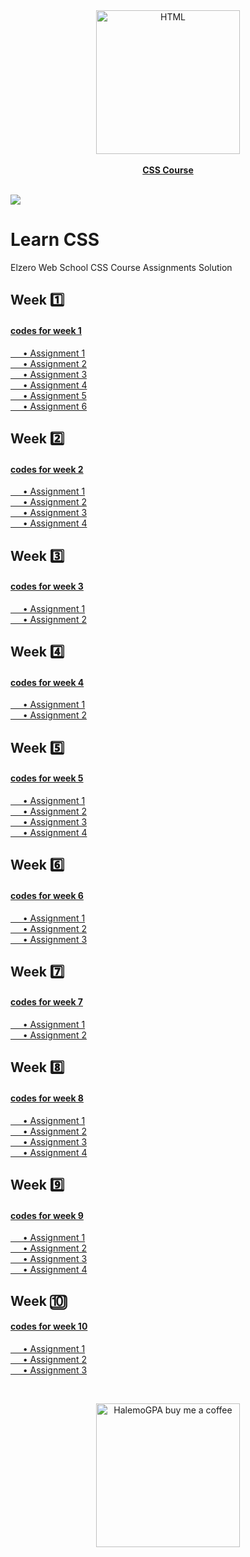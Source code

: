 <a href="https://www.youtube.com/playlist?list=PLDoPjvoNmBAzjsz06gkzlSrlev53MGIKe" >
<div align="center">
				<img src="https://seeklogo.com/images/C/css-3-logo-023C1A7171-seeklogo.com.png" width="230" alt="HTML"></div><div align="center"><br><b>CSS Course</b></div></a><br>
				
![](https://i.imgur.com/waxVImv.png)

# Learn CSS
Elzero Web School CSS Course Assignments Solution
## Week 1️⃣
#### [codes for week 1](https://github.com/HalemoGPA/Learn-CSS/tree/main/week1)  
[     • Assignment 1](https://github.com/HalemoGPA/Learn-CSS/tree/main/week1/Assignment1)    
[     • Assignment 2](https://github.com/HalemoGPA/Learn-CSS/tree/main/week1/Assignment2)    
[     • Assignment 3](https://github.com/HalemoGPA/Learn-CSS/tree/main/week1/Assignment3)    
[     • Assignment 4](https://github.com/HalemoGPA/Learn-CSS/tree/main/week1/Assignment4)    
[     • Assignment 5](https://github.com/HalemoGPA/Learn-CSS/tree/main/week1/Assignment5)   
[     • Assignment 6](https://github.com/HalemoGPA/Learn-CSS/tree/main/week1/Assignment6)     
## Week 2️⃣   
#### [codes for week 2](https://github.com/HalemoGPA/Learn-CSS/tree/main/week2)   
[     • Assignment 1](https://github.com/HalemoGPA/Learn-CSS/tree/main/week2/Assignment1)    
[     • Assignment 2](https://github.com/HalemoGPA/Learn-CSS/tree/main/week2/Assignment2)    
[     • Assignment 3](https://github.com/HalemoGPA/Learn-CSS/tree/main/week2/Assignment3)    
[     • Assignment 4](https://github.com/HalemoGPA/Learn-CSS/tree/main/week2/Assignment4)    

## Week 3️⃣   
#### [codes for week 3](https://github.com/HalemoGPA/Learn-CSS/tree/main/week3)   
[     • Assignment 1](https://github.com/HalemoGPA/Learn-CSS/tree/main/week3/Assignment1)    
[     • Assignment 2](https://github.com/HalemoGPA/Learn-CSS/tree/main/week3/Assignment2)    

## Week 4️⃣   
#### [codes for week 4](https://github.com/HalemoGPA/Learn-CSS/tree/main/week4)   
[     • Assignment 1](https://github.com/HalemoGPA/Learn-CSS/tree/main/week4/Assignment1)    
[     • Assignment 2](https://github.com/HalemoGPA/Learn-CSS/tree/main/week4/Assignment2)    


## Week 5️⃣   
#### [codes for week 5](https://github.com/HalemoGPA/Learn-CSS/tree/main/week5)   
[     • Assignment 1](https://github.com/HalemoGPA/Learn-CSS/tree/main/week5/Assignment1)    
[     • Assignment 2](https://github.com/HalemoGPA/Learn-CSS/tree/main/week5/Assignment2)    
[     • Assignment 3](https://github.com/HalemoGPA/Learn-CSS/tree/main/week5/Assignment3)    
[     • Assignment 4](https://github.com/HalemoGPA/Learn-CSS/tree/main/week5/Assignment4)    




## Week 6️⃣   
#### [codes for week 6](https://github.com/HalemoGPA/Learn-CSS/tree/main/week6)   
[     • Assignment 1](https://github.com/HalemoGPA/Learn-CSS/tree/main/week6/Assignment1)    
[     • Assignment 2](https://github.com/HalemoGPA/Learn-CSS/tree/main/week6/Assignment2)    
[     • Assignment 3](https://github.com/HalemoGPA/Learn-CSS/tree/main/week6/Assignment3)    




## Week 7️⃣   
#### [codes for week 7](https://github.com/HalemoGPA/Learn-CSS/tree/main/week7)   
[     • Assignment 1](https://github.com/HalemoGPA/Learn-CSS/tree/main/week7/Assignment1)    
[     • Assignment 2](https://github.com/HalemoGPA/Learn-CSS/tree/main/week7/Assignment2)    



## Week 8️⃣   
#### [codes for week 8](https://github.com/HalemoGPA/Learn-CSS/tree/main/week8)   
[     • Assignment 1](https://github.com/HalemoGPA/Learn-CSS/tree/main/week8/Assignment1)    
[     • Assignment 2](https://github.com/HalemoGPA/Learn-CSS/tree/main/week8/Assignment2)    
[     • Assignment 3](https://github.com/HalemoGPA/Learn-CSS/tree/main/week8/Assignment3)    
[     • Assignment 4](https://github.com/HalemoGPA/Learn-CSS/tree/main/week8/Assignment4)    

## Week 9️⃣   
#### [codes for week 9](https://github.com/HalemoGPA/Learn-CSS/tree/main/week9)   
[     • Assignment 1](https://github.com/HalemoGPA/Learn-CSS/tree/main/week9/Assignment1)    
[     • Assignment 2](https://github.com/HalemoGPA/Learn-CSS/tree/main/week9/Assignment2)    
[     • Assignment 3](https://github.com/HalemoGPA/Learn-CSS/tree/main/week9/Assignment3)    
[     • Assignment 4](https://github.com/HalemoGPA/Learn-CSS/tree/main/week9/Assignment4)    

## Week 🔟   
#### [codes for week 10](https://github.com/HalemoGPA/Learn-CSS/tree/main/week10)   
[     • Assignment 1](https://github.com/HalemoGPA/Learn-CSS/tree/main/week10/Assignment1)    
[     • Assignment 2](https://github.com/HalemoGPA/Learn-CSS/tree/main/week10/Assignment2)    
[     • Assignment 3](https://github.com/HalemoGPA/Learn-CSS/tree/main/week10/Assignment3)    


<br><div align="center">

  <a href="https://www.buymeacoffee.com/HalemoGPA" ><img src="https://www.buymeacoffee.com/assets/img/custom_images/orange_img.png" alt="HalemoGPA buy me a coffee" width="230"></a>


</div>
